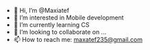 - 👋 Hi, I’m @Maxiatef
- 👀 I’m interested in Mobile development 
- 🌱 I’m currently learning CS
- 💞️ I’m looking to collaborate on ...
- 📫 How to reach me: maxatef235@gmail.com

<!---
Maxiatef/Maxiatef is a ✨ special ✨ repository because its `README.md` (this file) appears on your GitHub profile.
You can click the Preview link to take a look at your changes.
--->
